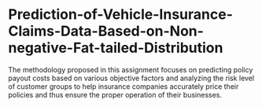# Prediction-of-Vehicle-Insurance-Claims-Data-Based-on-Non-negative-Fat-tailed-Distribution
The methodology proposed in this assignment focuses on predicting policy payout costs based on various objective factors and analyzing the risk level of customer groups to help insurance companies accurately price their policies and thus ensure the proper operation of their businesses.
